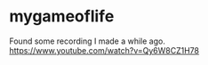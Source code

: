 # mygameoflife

Found some recording I made a while ago.
https://www.youtube.com/watch?v=Qy6W8CZ1H78
